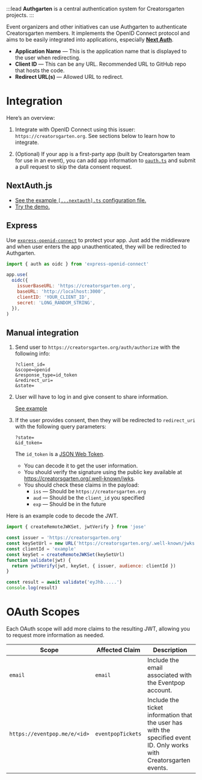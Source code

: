 :::lead
**Authgarten** is a central authentication system for Creatorsgarten projects.
:::

Event organizers and other initiatives can use Authgarten to authenticate Creatorsgarten members. It implements the OpenID Connect protocol and aims to be easily integrated into applications, especially [**Next Auth**](https://next-auth.js.org/).

- **Application Name** — This is the application name that is displayed to the user when redirecting.
- **Client ID** — This can be any URL. Recommended URL to GitHub repo that hosts the code.
- **Redirect URL(s)** — Allowed URL to redirect.

# Integration

Here’s an overview:

1. Integrate with OpenID Connect using this issuer: `https://creatorsgarten.org`. See sections below to learn how to integrate.

2. (Optional) If your app is a first-party app (built by Creatorsgarten team for use in an event), you can add app information to [`oauth.ts`](https://github.com/creatorsgarten/creatorsgarten.org/blob/main/src/constants/oauth.ts) and submit a pull request to skip the data consent request.

## NextAuth.js

- [See the example `[...nextauth].ts` configuration file.](https://github.com/dtinth/authgarten-example/blob/main/pages/api/auth/%5B...nextauth%5D.ts)
- [Try the demo.](https://authgarten-example.vercel.app/)

## Express

Use [`express-openid-connect`](https://www.npmjs.com/package/express-openid-connect) to protect your app. Just add the middleware and when user enters the app unauthenticated, they will be redirected to Authgarten.

```js
import { auth as oidc } from 'express-openid-connect'

app.use(
  oidc({
    issuerBaseURL: 'https://creatorsgarten.org',
    baseURL: 'http://localhost:3000',
    clientID: 'YOUR_CLIENT_ID',
    secret: 'LONG_RANDOM_STRING',
  }),
)
```

## Manual integration

1. Send user to `https://creatorsgarten.org/auth/authorize` with the following info:

    ```
    ?client_id=
    &scope=openid
    &response_type=id_token
    &redirect_uri=
    &state=
    ```

2. User will have to log in and give consent to share information.

    [See example](https://creatorsgarten.org/auth/authorize?client_id=example&scope=openid+email+https://eventpop.me/e/15113&response_type=id_token&redirect_uri=https://oauth.spacet.me)

3. If the user provides consent, then they will be redirected to `redirect_uri` with the following query parameters:

    ```
    ?state=
    &id_token=
    ```

    The `id_token` is a [JSON Web Token](https://jwt.io/).

    - You can decode it to get the user information.
    - You should verify the signature using the public key available at <https://creatorsgarten.org/.well-known/jwks>.
    - You should check these claims in the payload:
        - `iss` — Should be `https://creatorsgarten.org`
        - `aud` — Should be the `client_id` you specified
        - `exp` — Should be in the future

Here is an example code to decode the JWT.

```js
import { createRemoteJWKSet, jwtVerify } from 'jose'

const issuer = 'https://creatorsgarten.org'
const keySetUrl = new URL('https://creatorsgarten.org/.well-known/jwks')
const clientId = 'example'
const keySet = createRemoteJWKSet(keySetUrl)
function validate(jwt) {
  return jwtVerify(jwt, keySet, { issuer, audience: clientId })
}

const result = await validate('eyJhb.....')
console.log(result)
```

# OAuth Scopes

Each OAuth scope will add more claims to the resulting JWT, allowing you to request more information as needed.

| Scope | Affected Claim | Description |
| --- | --- | --- |
| `email` | `email` | Include the email associated with the Eventpop account. |
| `https://eventpop.me/e/<id>` | `eventpopTickets` | Include the ticket information that the user has with the specified event ID. Only works with Creatorsgarten events. |